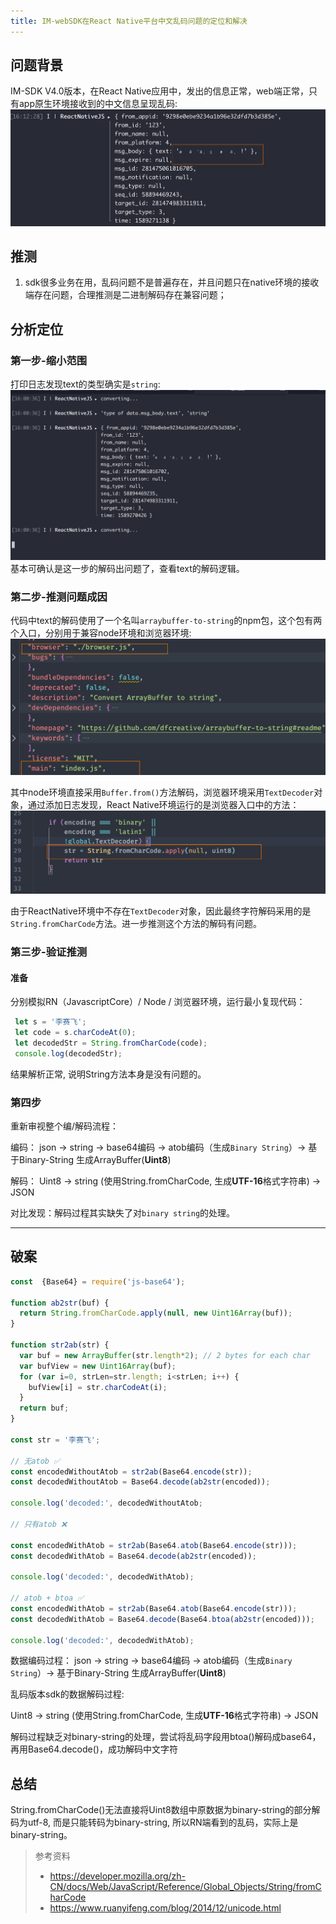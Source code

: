 ```yaml
---
title: IM-webSDK在React Native平台中文乱码问题的定位和解决
---
```


## 问题背景

IM-SDK V4.0版本，在React Native应用中，发出的信息正常，web端正常，只有app原生环境接收到的中文信息呈现乱码:
![IM乱码](./assets/Im-Garbled.png)

## 推测

1. sdk很多业务在用，乱码问题不是普遍存在，并且问题只在native环境的接收端存在问题，合理推测是二进制解码存在兼容问题；

## 分析定位

### 第一步-缩小范围

打印日志发现text的类型确实是`string`:
![typeof string](assets/text-type.png)
基本可确认是这一步的解码出问题了，查看text的解码逻辑。

### 第二步-推测问题成因

代码中text的解码使用了一个名叫`arraybuffer-to-string`的npm包，这个包有两个入口，分别用于兼容node环境和浏览器环境:
![ab2str-pkg.json](./assets/ab2str-pkg.png)

其中node环境直接采用`Buffer.from()`方法解码，浏览器环境采用`TextDecoder`对象，通过添加日志发现，React Native环境运行的是浏览器入口中的方法：
![arraybuffer-to-string](assets/browser-string-fromCharCode.png)

由于ReactNative环境中不存在`TextDecoder`对象，因此最终字符解码采用的是`String.fromCharCode`方法。进一步推测这个方法的解码有问题。

### 第三步-验证推测

#### 准备

分别模拟RN（JavascriptCore）/ Node / 浏览器环境，运行最小复现代码：

```javascript
 let s = '李赛飞';
 let code = s.charCodeAt(0);
 let decodedStr = String.fromCharCode(code);
 console.log(decodedStr);
```

结果解析正常, 说明String方法本身是没有问题的。

### 第四步

重新审视整个编/解码流程：

编码：
json -> string -> base64编码 -> atob编码（生成`Binary String`）-> 基于Binary-String 生成ArrayBuffer(**Uint8**)

解码：
Uint8 -> string (使用String.fromCharCode, 生成**UTF-16**格式字符串) -> JSON

对比发现：解码过程其实缺失了对`binary string`的处理。

---

## 破案

```javascript
const  {Base64} = require('js-base64');

function ab2str(buf) {
  return String.fromCharCode.apply(null, new Uint16Array(buf));
}

function str2ab(str) {
  var buf = new ArrayBuffer(str.length*2); // 2 bytes for each char
  var bufView = new Uint16Array(buf);
  for (var i=0, strLen=str.length; i<strLen; i++) {
    bufView[i] = str.charCodeAt(i);
  }
  return buf;
}

const str = '李赛飞';

// 无atob ✅
const encodedWithoutAtob = str2ab(Base64.encode(str));
const decodedWithoutAtob = Base64.decode(ab2str(encoded));

console.log('decoded:', decodedWithoutAtob;

// 只有atob ❌

const encodedWithAtob = str2ab(Base64.atob(Base64.encode(str)));
const decodedWithAtob = Base64.decode(ab2str(encoded));

console.log('decoded:', decodedWithAtob);

// atob + btoa ✅
const encodedWithAtob = str2ab(Base64.atob(Base64.encode(str)));
const decodedWithAtob = Base64.decode(Base64.btoa(ab2str(encoded)));

console.log('decoded:', decodedWithAtob);


```

数据编码过程：
json -> string -> base64编码 -> atob编码（生成`Binary String`）-> 基于Binary-String 生成ArrayBuffer(**Uint8**)

乱码版本sdk的数据解码过程:

Uint8 -> string (使用String.fromCharCode, 生成**UTF-16**格式字符串) -> JSON

解码过程缺乏对binary-string的处理，尝试将乱码字段用btoa()解码成base64，再用Base64.decode()，成功解码中文字符

## 总结

String.fromCharCode()无法直接将Uint8数组中原数据为binary-string的部分解码为utf-8, 而是只能转码为binary-string, 所以RN端看到的乱码，实际上是binary-string。

> 参考资料
>
> - <https://developer.mozilla.org/zh-CN/docs/Web/JavaScript/Reference/Global_Objects/String/fromCharCode>
> - <https://www.ruanyifeng.com/blog/2014/12/unicode.html>
